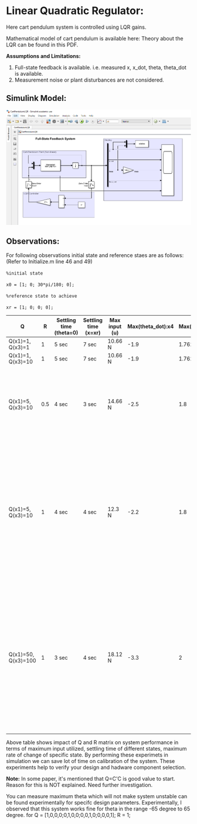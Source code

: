 # Linear Quadratic Regulator: #

Here cart pendulum system is controlled using LQR gains.

Mathematical model of cart pendulum is available here:
Theory about the LQR can be found in this PDF.  

**Assumptions and Limitations:**
1. Full-state feedback is available. i.e. measured x, x_dot, theta, theta_dot is available.
2. Measurement noise or plant disturbances are not considered.

## Simulink Model: ##

![Screenshot](SimulinkModel.png)

## Observations: ##

For following observations initial state and reference staes are as follows: (Refer to Initialize.m line 46 and 49) 	

`%initial state`

`x0 = [1; 0; 30*pi/180; 0];`

`%reference state to achieve`

`xr = [1; 0; 0; 0];`

Q | R | Settling time (theta=0) | Settling time (x=xr) | Max input (u) | Max(theta_dot):x4 | Max(x_dot):x2 | Comment
--|---|-------------------------|----------------------|---------------|-------------------|---------------|--------
Q(x1)=1, Q(x3)=1 | 1 | 5 sec | 7 sec | 10.66 N | -1.9 | 1.762 | started with all elements 1
Q(x1)=1, Q(x3)=10 | 1 | 5 sec | 7 sec | 10.66 N | -1.9 | 1.762 | No major changes are observed
Q(x1)=5, Q(x3)=10 | 0.5 | 4 sec | 3 sec | 14.66 N | -2.5 | 1.8 | By reducing the value of R we allowed system to use for input. By increasing the Q(x1) we made system fast enough to get to the reference x faster than previous experimets.
Q(x1)=5, Q(x3)=10 | 1 | 4 sec | 4 sec | 12.3 N | -2.2 | 1.8 | Compare to earlier experiment (i.e. 3rd) the value of R is increased that means we are restricting to use input that's why input is 12 N whereas in 3rd experiment it is 14N. By increasing the Q(x1) compared to experiment 1 and 2, we made system fast enough to get to the reference x faster but it's slower than experiment 3 because of the input restriction.
Q(x1)=50, Q(x3)=100 | 1 | 3 sec | 4 sec | 18.12 N | -3.3 | 2 | In this experiment, we increased Q(x1) and Q(x3) compared to earlier experiment. Difference between state Q(x2,x4) - Q(x1,x3) is larger thatn other experiments. Meaning of this is that we want to achieve these states much faster and there are very less restrictions on state x2, x4. That is why max values of linear acceleration(x_dot) and theta_dot is greater than any of other experiments.

Above table shows impact of Q and R matrix on system performance in terms of maximum input utilized, settling time of different states, maximum rate of change of specific state.
By performing these experimets in simulation we can save lot of time on calibration of the system.
These experiments help to verify your design and hadware component selection.

**Note:** In some paper, it's mentioned that Q=C'C is good value to start. Reason for this is NOT explained. Need further investigation.

You can measure maximum theta which will not make system unstable can be found experimentally for specifc design parameters.
Experimentally, I observed that this system works fine for theta in the range -65 degree to 65 degree. for 	Q = [1,0,0,0;0,1,0,0;0,0,1,0;0,0,0,1];	R = 1;
